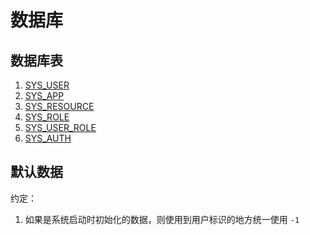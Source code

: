 # 数据库

## 数据库表

1. [SYS_USER](SYS_USER.md)
2. [SYS_APP](SYS_APP.md)
3. [SYS_RESOURCE](SYS_RESOURCE.md)
4. [SYS_ROLE](SYS_ROLE.md)
5. [SYS_USER_ROLE](SYS_USER_ROLE.md)
6. [SYS_AUTH](SYS_AUTH.md)

## 默认数据

约定：

1. 如果是系统启动时初始化的数据，则使用到用户标识的地方统一使用 `-1`